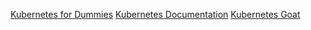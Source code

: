 [Kubernetes for Dummies](https://dev.to/stevenmcgown/kubernetes-for-dummies-5hmh)
[Kubernetes Documentation](https://kubernetes.io/docs/home/)
[Kubernetes Goat](https://madhuakula.com/kubernetes-goat/docs/)
